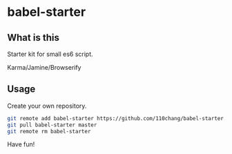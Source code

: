 babel-starter
====

## What is this

Starter kit for small es6 script.

Karma/Jamine/Browserify

## Usage

Create your own repository.

```bash
git remote add babel-starter https://github.com/110chang/babel-starter.git
git pull babel-starter master
git remote rm babel-starter
```

Have fun!
